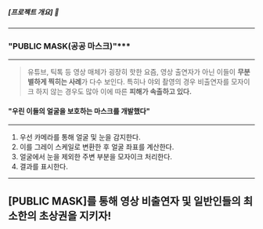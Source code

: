 ##### [프로젝트 개요] 👋

---
### "PUBLIC MASK(공공 마스크)"***
---




> 유튜브, 틱톡 등 영상 매체가 굉장히 핫한 요즘, 영상 출연자가 아닌 이들이 **무분별하게 찍히는 사례**가 다수 보인다.
> 특히나 야외 촬영의 경우 비출연자를 모자이크 하지 않는 경우도 많아 이에 따른 **피해가 속출하고 있다.**




#### "우린 이들의 얼굴을 보호하는 마스크를 개발했다"



---
1. 우선 카메라를 통해 얼굴 및 눈을 감지한다.
2. 이를 그레이 스케일로 변환한 후 얼굴 좌표를 계산한다.
3. 얼굴에서 눈을 제외한 주변 부분을 모자이크 처리한다.
4. 결과를 표시한다.
---




   ## [PUBLIC MASK]를 통해 영상 비출연자 및 일반인들의 최소한의 초상권을 지키자!
   

